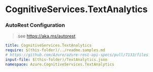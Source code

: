 # CognitiveServices.TextAnalytics
### AutoRest Configuration
> see https://aka.ms/autorest

``` yaml
title: CognitiveServices.TextAnalytics
require: $(this-folder)/../readme.samples.md
# https://github.com/Azure/azure-rest-api-specs/pull/7133/files
input-file: $(this-folder)/TextAnalytics.json
namespace: Azure.CognitiveServices.TextAnalytics
```